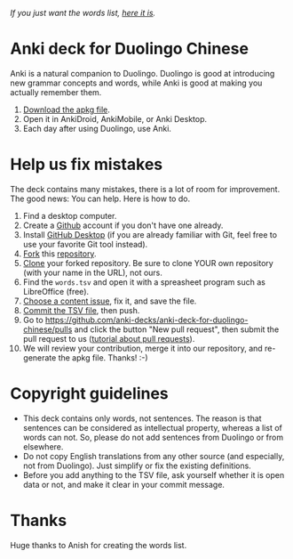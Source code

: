 _If you just want the words list, [here it is](https://github.com/anki-decks/anki-deck-for-duolingo-chinese/blob/master/words.tsv)._

# Anki deck for Duolingo Chinese

Anki is a natural companion to Duolingo. Duolingo is good at introducing new grammar concepts and words, while Anki is good at making you actually remember them.

1. [Download the apkg file](https://github.com/anki-decks/anki-deck-for-duolingo-chinese/blob/master/Chinese%20Duolingo%20for%20English%20speakers.apkg).
2. Open it in AnkiDroid, AnkiMobile, or Anki Desktop.
3. Each day after using Duolingo, use Anki.

# Help us fix mistakes

The deck contains many mistakes, there is a lot of room for improvement. The good news: You can help. Here is how to do.

1. Find a desktop computer.
2. Create a [Github](https://github.com) account if you don't have one already.
3. Install [GitHub Desktop](https://desktop.github.com/) (if you are already familiar with Git, feel free to use your favorite Git tool instead).
4. [Fork](https://help.github.com/articles/fork-a-repo/) this [repository](https://github.com/nicolas-raoul/anki-deck-for-duolingo-chinese).
5. [Clone](https://help.github.com/articles/cloning-a-repository/#cloning-a-repository-to-github-desktop) your forked repository. Be sure to clone YOUR own repository (with your name in the URL), not ours.
6. Find the `words.tsv` and open it with a spreasheet program such as LibreOffice (free).
7. [Choose a content issue](https://github.com/anki-decks/anki-deck-for-duolingo-chinese/issues?q=is%3Aissue+is%3Aopen+label%3Acontent), fix it, and save the file.
8. [Commit the TSV file](https://help.github.com/desktop/guides/contributing-to-projects/committing-and-reviewing-changes-to-your-project/#2-selecting-changes-to-include-in-a-commit), then push.
9. Go to https://github.com/anki-decks/anki-deck-for-duolingo-chinese/pulls and click the button "New pull request", then submit the pull request to us ([tutorial about pull requests](https://help.github.com/articles/creating-a-pull-request-from-a-fork/)).
10. We will review your contribution, merge it into our repository, and re-generate the apkg file. Thanks! :-)

# Copyright guidelines

- This deck contains only words, not sentences. The reason is that sentences can be considered as intellectual property, whereas a list of words can not. So, please do not add sentences from Duolingo or from elsewhere.
- Do not copy English translations from any other source (and especially, not from Duolingo). Just simplify or fix the existing definitions.
- Before you add anything to the TSV file, ask yourself whether it is open data or not, and make it clear in your commit message.

# Thanks

Huge thanks to Anish for creating the words list.
